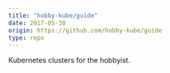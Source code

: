 ```yaml
---
title: "hobby-kube/guide"
date: 2017-05-30
origin: https://github.com/hobby-kube/guide
type: repo
---
```


 Kubernetes clusters for the hobbyist.